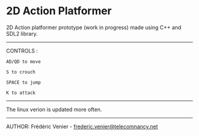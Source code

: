# 2D Action Platformer
2D Action platformer prototype (work in progress) made using C++ and SDL2 library.

------------------------------------------------------------------------------

CONTROLS :

    AD/QD to move
    
    S to crouch
    
    SPACE to jump

    K to attack

------------------------------------------------------------------------------

The linux verion is updated more often.

------------------------------------------------------------------------------

AUTHOR: Frédéric Venier - frederic.venier@telecomnancy.net
